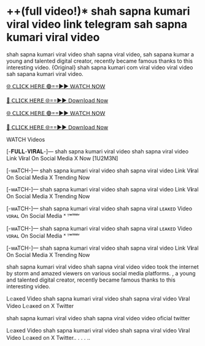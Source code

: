 <h1>++(full video!)* shah sapna kumari viral video link telegram sah sapna kumari viral video</h1>
shah sapna kumari viral video shah sapna viral video, sah sapana kumar a young and talented digital creator, recently became famous thanks to this interesting video. {Original} shah sapna kumari com viral video viral video sah sapana kumari viral video.

[🌐 𝖢𝖫𝖨𝖢𝖪 𝖧𝖤𝖱𝖤 🟢==►► 𝖶𝖠𝖳𝖢𝖧 𝖭𝖮𝖶](https://sleeptime0.blogspot.com/2025/03/gitnub.html)

[🔴 𝖢𝖫𝖨𝖢𝖪 𝖧𝖤𝖱𝖤 🌐==►► 𝖣𝗈𝗐𝗇𝗅𝗈𝖺𝖽 𝖭𝗈𝗐](https://sleeptime0.blogspot.com/2025/03/gitnub.html)

[🌐 𝖢𝖫𝖨𝖢𝖪 𝖧𝖤𝖱𝖤 🟢==►► 𝖶𝖠𝖳𝖢𝖧 𝖭𝖮𝖶](https://sleeptime0.blogspot.com/2025/03/gitnub.html)

[🔴 𝖢𝖫𝖨𝖢𝖪 𝖧𝖤𝖱𝖤 🌐==►► 𝖣𝗈𝗐𝗇𝗅𝗈𝖺𝖽 𝖭𝗈𝗐](https://sleeptime0.blogspot.com/2025/03/gitnub.html)

WATCH Videos

[-𝐅𝐔𝐋𝐋-𝐕𝐈𝐑𝐀𝐋-]— shah sapna kumari viral video shah sapna viral video Link V𝐢ral On Social Media X Now [1U2M3N]

[-wᴀTCH-]— shah sapna kumari viral video shah sapna viral video Link V𝐢ral On Social Media X Trending Now

[-wᴀTCH-]— shah sapna kumari viral video shah sapna viral video Link V𝐢ral On Social Media X Trending Now

[-wᴀTCH-]— shah sapna kumari viral video shah sapna viral ʟᴇᴀᴋᴇᴅ Video ᴠɪʀᴀʟ On Social Media ˣ ᵀʷⁱᵗᵗᵉʳ

[-wᴀTCH-]— shah sapna kumari viral video shah sapna viral ʟᴇᴀᴋᴇᴅ Video ᴠɪʀᴀʟ On Social Media ˣ ᵀʷⁱᵗᵗᵉʳ

[-wᴀTCH-]— shah sapna kumari viral video shah sapna viral video Link V𝐢ral On Social Media X Trending Now

shah sapna kumari viral video shah sapna viral video video took the internet by storm and amazed viewers on various social media platforms. , a young and talented digital creator, recently became famous thanks to this interesting video.

L𝚎aᴋed Video shah sapna kumari viral video shah sapna viral video V𝐢ral Video L𝚎aᴋed on X Twitter

shah sapna kumari viral video shah sapna viral video video oficial twitter

L𝚎aᴋed Video shah sapna kumari viral video shah sapna viral video V𝐢ral Video L𝚎aᴋed on X Twitter.. . . . ..
